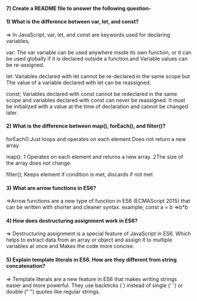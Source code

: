 
#### 7) Create a README file to answer the following question-


#### 1) What is the difference between var, let, and const?
=> 
In JavaScript, var, let, and const are keywords used for declaring variables,

var:
The var variable can be used anywhere inside its own function, or it can be used globally if it is declared outside a function.and Variable values ​​can be re-assigned.

let:
Variables declared with let cannot be re-declared in the same scope but The value of a variable declared with let can be reassigned.

const;
Variables declared with const cannot be redeclared in the same scope and variables declared with const can never be reassigned. It must be initialized with a value at the time of declaration and cannot be changed later.

#### 2) What is the difference between map(), forEach(), and filter()? 

forEach():Just loops and operates on each element.Does not return a new array.

map():
 1 Operates on each element and returns a new array.
 2The size of the array does not change.

 filter();
Keeps element if condition is met, discards if not met

#### 3) What are arrow functions in ES6?
=>Arrow functions are a new type of function in ES6 (ECMAScript 2015) that can be written with shorter and cleaner syntax.
example; const a = b =>b*b

#### 4) How does destructuring assignment work in ES6?
=>
Destructuring assignment is a special feature of JavaScript in ES6.
Which helps to extract data from an array or object and assign it to multiple variables at once and Makes the code more concise.

#### 5) Explain template literals in ES6. How are they different from string concatenation?

=>
   Template literals are a new feature in ES6 that makes writing strings easier and more powerful. They use backticks (`) instead of single (' ') or double (" ") quotes like regular strings.